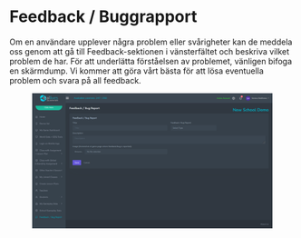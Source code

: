 # Feedback / Buggrapport

Om en användare upplever några problem eller svårigheter kan de meddela oss genom att gå till Feedback-sektionen i vänsterfältet och beskriva vilket problem de har. För att underlätta förståelsen av problemet, vänligen bifoga en skärmdump. Vi kommer att göra vårt bästa för att lösa eventuella problem och svara på all feedback.

<figure><img src="../.gitbook/assets/Screenshot 2024-03-11 132257.png" alt=""><figcaption></figcaption></figure>
